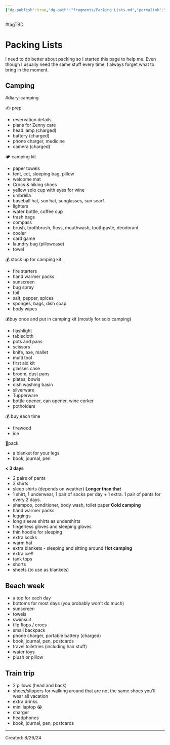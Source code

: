 ```yaml
---
{"dg-publish":true,"dg-path":"fragments/Packing Lists.md","permalink":"/fragments/packing-lists/","created":"2024-12-23T21:14:59.292-05:00","updated":"2025-06-25T22:08:10.246-04:00"}
---
```


#tagTBD 
# Packing Lists
I need to do better about packing so I started this page to help me. Even though I usually need the same stuff every time, I always forget what to bring in the moment.
## Camping 
#diary-camping 

✍️ prep
- reservation details 
- plans for Zenny care
- head lamp (charged)
- battery (charged)
- phone charger, medicine 
- camera (charged)

🏕️ camping kit
- paper towels
- tent, cot, sleeping bag, pillow
- welcome mat 
- Crocs & hiking shoes 
- yellow solo cup with eyes for wine 
- umbrella 
- baseball hat, sun hat, sunglasses, sun scarf
- lighters
- water bottle, coffee cup
- trash bags
- compass
- brush, toothbrush, floss, mouthwash, toothpaste, deodorant 
- cooler 
- card game 
- laundry bag (pillowcase)
- towel

💰 stock up for camping kit
- fire starters
- hand warmer packs
- sunscreen 
- bug spray 
- foil
- salt, pepper, spices
- sponges, bags, dish soap 
- body wipes 

💰buy once and put in camping kit (mostly for solo camping)
- flashlight
- tablecloth 
- pots and pans 
- scissors
- knife, axe, mallet
- multi tool 
- first aid kit 
- glasses case
- broom, dust pans
- plates, bowls
- dish washing basin 
- silverware 
- Tupperware 
- bottle opener, can opener, wine corker 
- potholders 

💰 buy each time 
- firewood 
- ice

🎒pack
- a blanket for your legs
- book, journal, pen

**< 3 days**
- 2 pairs of pants
- 3 shirts 
- sleep shirts (depends on weather)
**Longer than that**
- 1 shirt, 1 underwear, 1 pair of socks per day + 1 extra. 1 pair of pants for every 2 days.
- shampoo, conditioner, body wash, toilet paper 
**Cold camping**
- hand warmer packs
- leggings 
- long sleeve shirts as undershirts
- fingerless gloves and sleeping gloves 
- thin hoodie for sleeping 
- extra socks 
- warm hat
- extra blankets - sleeping and sitting around
**Hot camping**
- extra ice!!
- tank tops
- shorts
- sheets (to use as blankets)

## Beach week
- a top for each day
- bottoms for most days (you probably won't do much)
- sunscreen
- towels
- swimsuit
- flip flops / crocs
- small backpack
- phone charger, portable battery (charged)
- book, journal, pen, postcards
- travel toiletries (including hair stuff)
- water toys
- plush or pillow

## Train trip
- 2 pillows (head and back)
- shoes/slippers for walking around that are not the same shoes you'll wear all vacation 
- extra drinks 
- mini laptop 😭
- charger
- headphones
- book, journal, pen, postcards

---
Created: 8/26/24
